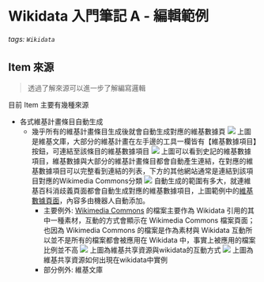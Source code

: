 Wikidata 入門筆記 A - 編輯範例
==============================

###### tags: `Wikidata`

## Item 來源
>透過了解來源可以進一步了解編寫邏輯

目前 Item 主要有幾種來源
* 各式維基計畫條目自動生成
    * 幾乎所有的維基計畫條目生成後就會自動生成對應的維基數據頁
     ![](https://upload.wikimedia.org/wikipedia/commons/3/33/Wikidata%E6%95%99%E5%AD%B8%E7%AF%84%E4%BE%8B-3.png)
     上圖是維基文庫，大部分的維基計畫在左手邊的工具一欄皆有【維基數據項目】按鈕，可連結至該條目的維基數據項目
     ![](https://upload.wikimedia.org/wikipedia/commons/2/2e/Wikidata%E6%95%99%E5%AD%B8%E7%AF%84%E4%BE%8B-4.png)
     上圖可以看到史記的維基數據項目，維基數據與大部分的維基計畫條目都會自動產生連結，在對應的維基數據項目可以完整看到連結的列表，下方的其他網站通常是連結到該項目對應的Wikimedia Commons分類
     ![](https://upload.wikimedia.org/wikipedia/commons/4/4a/Wikidata%E6%95%99%E5%AD%B8%E7%AF%84%E4%BE%8B-5.png)
     自動生成的範圍有多大，就連維基百科消歧義頁面都會自動生成對應的維基數據項目，上圖範例中的[維基數據頁面](https://www.wikidata.org/wiki/Q13178067)，內容多由機器人自動添加。
        * 主要例外: [Wikimedia Commons](https://commons.wikimedia.org/wiki/Main_Page) 的檔案主要作為 Wikidata 引用的其中一種素材，互動的方式會顯示在 Wikimedia Commons 檔案頁面；也因為 Wikimedia Commons 的檔案是作為素材與 Wikidata 互動所以並不是所有的檔案都會被應用在 Wikidata 中，事實上被應用的檔案比例並不高 
        ![](https://upload.wikimedia.org/wikipedia/commons/1/1e/Wikidata%E6%95%99%E5%AD%B8%E7%AF%84%E4%BE%8B-1.png)
        上圖為維基共享資源與wikidata的互動方式
        ![](https://upload.wikimedia.org/wikipedia/commons/6/60/Wikidata%E6%95%99%E5%AD%B8%E7%AF%84%E4%BE%8B-2.png)
        上圖為維基共享資源如何出現在wikidata中實例
        * 部分例外: 維基文庫


<style>
.part{
    margin-left: 26px;
}
h1.part{
    text-align:center;
}
h2.part{
    margin-left: 0px;
    border: solid;
    border-left: none;
    border-right: none;
    border-top: 3px #900 solid;
    border-bottom: 1px #396 solid;
    color: black;
    text-align:center;
    background-color: #F6F6F6;
    padding: 6px;
}
h3.part{
    margin-left: 0px;
    border-top: solid 1.5px #069;
    border-bottom: solid 1px #396;
    padding: 5px 5px;
}
h4.part{
    margin-left: 15px;
    border: dotted #396;
    border-width: 1px 0px 0px 0px;
}
h5.part{
    margin-left: 20px;
}
h6.part{
    margin-left: 23px;
}
</style>